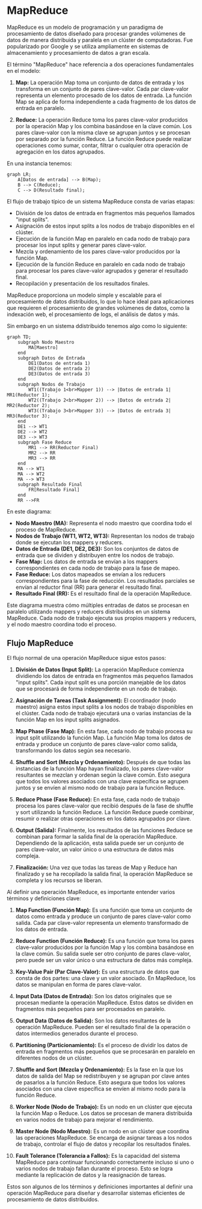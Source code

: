 # MapReduce

MapReduce es un modelo de programación y un paradigma de procesamiento de datos diseñado para procesar grandes volúmenes de datos de manera distribuida y paralela en un clúster de computadoras. Fue popularizado por Google y se utiliza ampliamente en sistemas de almacenamiento y procesamiento de datos a gran escala.

El término "MapReduce" hace referencia a dos operaciones fundamentales en el modelo:

1. **Map:** La operación Map toma un conjunto de datos de entrada y los transforma en un conjunto de pares clave-valor. Cada par clave-valor representa un elemento procesado de los datos de entrada. La función Map se aplica de forma independiente a cada fragmento de los datos de entrada en paralelo.

2. **Reduce:** La operación Reduce toma los pares clave-valor producidos por la operación Map y los combina basándose en la clave común. Los pares clave-valor con la misma clave se agrupan juntos y se procesan por separado por la función Reduce. La función Reduce puede realizar operaciones como sumar, contar, filtrar o cualquier otra operación de agregación en los datos agrupados.

En una instancia tenemos:

```mermaid
graph LR;
    A[Datos de entrada] --> B(Map);
    B --> C(Reduce);
    C --> D(Resultado final);
```

El flujo de trabajo típico de un sistema MapReduce consta de varias etapas:

- División de los datos de entrada en fragmentos más pequeños llamados "input splits".
- Asignación de estos input splits a los nodos de trabajo disponibles en el clúster.
- Ejecución de la función Map en paralelo en cada nodo de trabajo para procesar los input splits y generar pares clave-valor.
- Mezcla y ordenamiento de los pares clave-valor producidos por la función Map.
- Ejecución de la función Reduce en paralelo en cada nodo de trabajo para procesar los pares clave-valor agrupados y generar el resultado final.
- Recopilación y presentación de los resultados finales.

MapReduce proporciona un modelo simple y escalable para el procesamiento de datos distribuidos, lo que lo hace ideal para aplicaciones que requieren el procesamiento de grandes volúmenes de datos, como la indexación web, el procesamiento de logs, el análisis de datos y más.



Sin embargo en un sistema ddistribuido tenemos algo como lo siguiente:

```mermaid
graph TD;
    subgraph Nodo Maestro
        MA[Maestro]
    end
    subgraph Datos de Entrada
        DE1(Datos de entrada 1)
        DE2(Datos de entrada 2)
        DE3(Datos de entrada 3)
    end
    subgraph Nodos de Trabajo
        WT1((Trabajo 1<br>Mapper 1)) --> |Datos de entrada 1| MR1(Reductor 1);
        WT2((Trabajo 2<br>Mapper 2)) --> |Datos de entrada 2| MR2(Reductor 2);
        WT3((Trabajo 3<br>Mapper 3)) --> |Datos de entrada 3| MR3(Reductor 3);
    end
    DE1 --> WT1
    DE2 --> WT2
    DE3 --> WT3
    subgraph Fase Reduce
        MR1 --> RR(Reductor Final)
        MR2 --> RR
        MR3 --> RR
    end
    MA --> WT1
    MA --> WT2
    MA --> WT3
    subgraph Resultado Final
        FR[Resultado Final]
    end
    RR -->FR
```

En este diagrama:

- **Nodo Maestro (MA):** Representa el nodo maestro que coordina todo el proceso de MapReduce.
- **Nodos de Trabajo (WT1, WT2, WT3):** Representan los nodos de trabajo donde se ejecutan los mappers y reducers.
- **Datos de Entrada (DE1, DE2, DE3):** Son los conjuntos de datos de entrada que se dividen y distribuyen entre los nodos de trabajo.
- **Fase Map:** Los datos de entrada se envían a los mappers correspondientes en cada nodo de trabajo para la fase de mapeo.
- **Fase Reduce:** Los datos mapeados se envían a los reducers correspondientes para la fase de reducción. Los resultados parciales se envían al reductor final (RR) para generar el resultado final.
- **Resultado Final (RR):** Es el resultado final de la operación MapReduce.

Este diagrama muestra cómo múltiples entradas de datos se procesan en paralelo utilizando mappers y reducers distribuidos en un sistema MapReduce. Cada nodo de trabajo ejecuta sus propios mappers y reducers, y el nodo maestro coordina todo el proceso.


## Flujo MapReduce

El flujo normal de una operación MapReduce sigue estos pasos:

1. **División de Datos (Input Split):** La operación MapReduce comienza dividiendo los datos de entrada en fragmentos más pequeños llamados "input splits". Cada input split es una porción manejable de los datos que se procesará de forma independiente en un nodo de trabajo.

2. **Asignación de Tareas (Task Assignment):** El coordinador (nodo maestro) asigna estos input splits a los nodos de trabajo disponibles en el clúster. Cada nodo de trabajo ejecutará una o varias instancias de la función Map en los input splits asignados.

3. **Map Phase (Fase Map):** En esta fase, cada nodo de trabajo procesa su input split utilizando la función Map. La función Map toma los datos de entrada y produce un conjunto de pares clave-valor como salida, transformando los datos según sea necesario.

4. **Shuffle and Sort (Mezcla y Ordenamiento):** Después de que todas las instancias de la función Map hayan finalizado, los pares clave-valor resultantes se mezclan y ordenan según la clave común. Esto asegura que todos los valores asociados con una clave específica se agrupen juntos y se envíen al mismo nodo de trabajo para la función Reduce.

5. **Reduce Phase (Fase Reduce):** En esta fase, cada nodo de trabajo procesa los pares clave-valor que recibió después de la fase de shuffle y sort utilizando la función Reduce. La función Reduce puede combinar, resumir o realizar otras operaciones en los datos agrupados por clave.

6. **Output (Salida):** Finalmente, los resultados de las funciones Reduce se combinan para formar la salida final de la operación MapReduce. Dependiendo de la aplicación, esta salida puede ser un conjunto de pares clave-valor, un valor único o una estructura de datos más compleja.

7. **Finalización:** Una vez que todas las tareas de Map y Reduce han finalizado y se ha recopilado la salida final, la operación MapReduce se completa y los recursos se liberan.

Al definir una operación MapReduce, es importante entender varios términos y definiciones clave:

1. **Map Function (Función Map):** Es una función que toma un conjunto de datos como entrada y produce un conjunto de pares clave-valor como salida. Cada par clave-valor representa un elemento transformado de los datos de entrada.

2. **Reduce Function (Función Reduce):** Es una función que toma los pares clave-valor producidos por la función Map y los combina basándose en la clave común. Su salida suele ser otro conjunto de pares clave-valor, pero puede ser un valor único o una estructura de datos más compleja.

3. **Key-Value Pair (Par Clave-Valor):** Es una estructura de datos que consta de dos partes: una clave y un valor asociado. En MapReduce, los datos se manipulan en forma de pares clave-valor.

4. **Input Data (Datos de Entrada):** Son los datos originales que se procesan mediante la operación MapReduce. Estos datos se dividen en fragmentos más pequeños para ser procesados en paralelo.

5. **Output Data (Datos de Salida):** Son los datos resultantes de la operación MapReduce. Pueden ser el resultado final de la operación o datos intermedios generados durante el proceso.

6. **Partitioning (Particionamiento):** Es el proceso de dividir los datos de entrada en fragmentos más pequeños que se procesarán en paralelo en diferentes nodos de un clúster.

7. **Shuffle and Sort (Mezcla y Ordenamiento):** Es la fase en la que los datos de salida del Map se redistribuyen y se agrupan por clave antes de pasarlos a la función Reduce. Esto asegura que todos los valores asociados con una clave específica se envíen al mismo nodo para la función Reduce.

8. **Worker Node (Nodo de Trabajo):** Es un nodo en un clúster que ejecuta la función Map o Reduce. Los datos se procesan de manera distribuida en varios nodos de trabajo para mejorar el rendimiento.

9. **Master Node (Nodo Maestro):** Es un nodo en un clúster que coordina las operaciones MapReduce. Se encarga de asignar tareas a los nodos de trabajo, controlar el flujo de datos y recopilar los resultados finales.

10. **Fault Tolerance (Tolerancia a Fallos):** Es la capacidad del sistema MapReduce para continuar funcionando correctamente incluso si uno o varios nodos de trabajo fallan durante el proceso. Esto se logra mediante la replicación de datos y la reasignación de tareas.

Estos son algunos de los términos y definiciones importantes al definir una operación MapReduce para diseñar y desarrollar sistemas eficientes de procesamiento de datos distribuidos.







